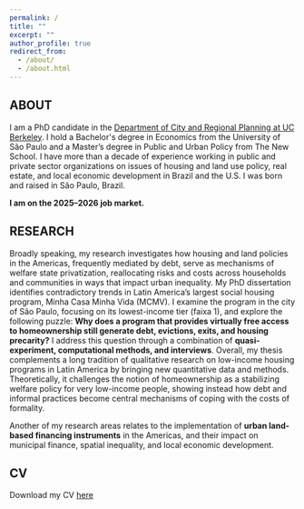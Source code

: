 ```yaml
---
permalink: /
title: ""
excerpt: ""
author_profile: true
redirect_from: 
  - /about/
  - /about.html
---
```

## ABOUT
I am a PhD candidate in the [Department of City and Regional Planning at UC Berkeley](https://ced.berkeley.edu/city). I hold a Bachelor's degree in Economics from the University of São Paulo and a Master’s degree in Public and Urban Policy from The New School. I have more than a decade of experience working in public and private sector organizations on issues of housing and land use policy, real estate, and local economic development in Brazil and the U.S. I was born and raised in São Paulo, Brazil.

**I am on the 2025–2026 job market.**


## RESEARCH 
Broadly speaking, my research investigates how housing and land policies in the Americas, frequently mediated by debt, serve as mechanisms of welfare state privatization, reallocating risks and costs across households and communities in ways that impact urban inequality. My PhD dissertation identifies contradictory trends in Latin America’s largest social housing program, Minha Casa Minha Vida (MCMV). I examine the program in the city of São Paulo, focusing on its lowest-income tier (faixa 1), and explore the following puzzle: **Why does a program that provides virtually free access to homeownership still generate debt, evictions, exits, and housing precarity?** I address this question through a combination of **quasi-experiment, computational methods, and interviews**. Overall, my thesis complements a long tradition of qualitative research on low-income housing programs in Latin America by bringing new quantitative data and methods. Theoretically, it challenges the notion of homeownership as a stabilizing welfare policy for very low-income people, showing instead how debt and informal practices become central mechanisms of coping with the costs of formality.

Another of my research areas relates to the implementation of **urban land-based financing instruments** in the Americas, and their impact on municipal finance, spatial inequality, and local economic development. 



## CV
Download my CV [here](https://drive.google.com/file/d/1ZzIUHuCaTC3aU1Bd11bjGNdrDVpHMjGm/view?usp=sharing)
